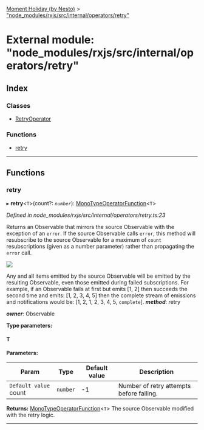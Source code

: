 [Moment Holiday (by Nesto)](../README.md) > ["node_modules/rxjs/src/internal/operators/retry"](../modules/_node_modules_rxjs_src_internal_operators_retry_.md)

# External module: "node_modules/rxjs/src/internal/operators/retry"

## Index

### Classes

* [RetryOperator](../classes/_node_modules_rxjs_src_internal_operators_retry_.retryoperator.md)

### Functions

* [retry](_node_modules_rxjs_src_internal_operators_retry_.md#retry)

---

## Functions

<a id="retry"></a>

###  retry

▸ **retry**<`T`>(count?: *`number`*): [MonoTypeOperatorFunction](../interfaces/_node_modules_rxjs_src_internal_types_.monotypeoperatorfunction.md)<`T`>

*Defined in node_modules/rxjs/src/internal/operators/retry.ts:23*

Returns an Observable that mirrors the source Observable with the exception of an `error`. If the source Observable calls `error`, this method will resubscribe to the source Observable for a maximum of `count` resubscriptions (given as a number parameter) rather than propagating the `error` call.

![](retry.png)

Any and all items emitted by the source Observable will be emitted by the resulting Observable, even those emitted during failed subscriptions. For example, if an Observable fails at first but emits \[1, 2\] then succeeds the second time and emits: \[1, 2, 3, 4, 5\] then the complete stream of emissions and notifications would be: \[1, 2, 1, 2, 3, 4, 5, `complete`\].
*__method__*: retry

*__owner__*: Observable

**Type parameters:**

#### T 
**Parameters:**

| Param | Type | Default value | Description |
| ------ | ------ | ------ | ------ |
| `Default value` count | `number` |  -1 |  Number of retry attempts before failing. |

**Returns:** [MonoTypeOperatorFunction](../interfaces/_node_modules_rxjs_src_internal_types_.monotypeoperatorfunction.md)<`T`>
The source Observable modified with the retry logic.

___

